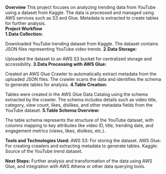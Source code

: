 **Overview**
This project focuses on analyzing trending data from YouTube using a dataset from Kaggle. 
The data is processed and managed using AWS services such as S3 and Glue. Metadata is extracted to create tables for further analysis.  
**Project Workflow**  
**1.Data Collection:**

Downloaded YouTube trending dataset from Kaggle.
The dataset contains JSON files representing YouTube video trends.
**2.Data Storage:**

Uploaded the dataset to an AWS S3 bucket for centralized storage and accessibility.
**3.Data Processing with AWS Glue:**

Created an AWS Glue Crawler to automatically extract metadata from the uploaded JSON files.
The crawler scans the data and identifies the schema to generate tables for analysis.
**4.Table Creation:**

Tables were created in the AWS Glue Data Catalog using the schema extracted by the crawler.
The schema includes details such as video title, category, view count, likes, dislikes, and other metadata fields from the YouTube dataset.
**5.Table Schema Overview:**

The table schema represents the structure of the YouTube dataset, with columns mapping to key attributes like video ID, title, 
trending date, and engagement metrics (views, likes, dislikes, etc.).

**Tools and Technologies Used:**
AWS S3: For storing the dataset.
AWS Glue: For creating crawlers and extracting metadata to generate tables.
Kaggle: Source of the YouTube trend dataset.

**Next Steps:**
Further analysis and transformation of the data using AWS Glue, and integration with AWS Athena or other data querying tools.
